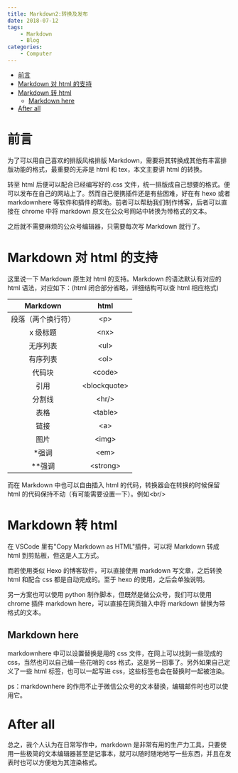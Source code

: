 ```yaml
---
title: Markdown2:转换及发布
date: 2018-07-12
tags:
    - Markdown
    - Blog
categories:
    - Computer
---
```


- [前言](#前言)
- [Markdown 对 html 的支持](#markdown-对-html-的支持)
- [Markdown 转 html](#markdown-转-html)
  - [Markdown here](#markdown-here)
- [After all](#after-all)

# 前言

为了可以用自己喜欢的排版风格排版 Markdown，需要将其转换成其他有丰富排版功能的格式，最重要的无非是 html 和 tex，本文主要讲 html 的转换。

转至 html 后便可以配合已经编写好的\.css 文件，统一排版成自己想要的格式。便可以发布在自己的网站上了。然而自己便携插件还是有些困难，好在有 hexo 或者 markdownhere 等软件和插件的帮助。前者可以帮助我们制作博客，后者可以直接在 chrome 中将 markdown 原文在公众号网站中转换为带格式的文本。

之后就不需要麻烦的公众号编辑器，只需要每次写 Markdown 就行了。

# Markdown 对 html 的支持

这里说一下 Markdown 原生对 html 的支持。Markdown 的语法默认有对应的 html 语法，对应如下：(html 闭合部分省略，详细结构可以查 html 相应格式)

|      Markdown      |      html       |
| :----------------: | :-------------: |
| 段落（两个换行符） |     &lt;p>      |
|      x 级标题      |     &lt;nx>     |
|      无序列表      |     &lt;ul>     |
|      有序列表      |     &lt;ol>     |
|       代码块       |    &lt;code>    |
|        引用        | &lt;blockquote> |
|       分割线       |    &lt;hr/>     |
|        表格        |   &lt;table>    |
|        链接        |     &lt;a>      |
|        图片        |    &lt;img>     |
|       \*强调       |     &lt;em>     |
|      \*\*强调      |   &lt;strong>   |

而在 Markdown 中也可以自由插入 html 的代码，转换器会在转换的时候保留 html 的代码保持不动（有可能需要设置一下）。例如&lt;br/>

# Markdown 转 html

在 VSCode 里有"Copy Markdown as HTML"插件，可以将 Markdown 转成 html 到剪贴板，但这是人工方式。

而若使用类似 Hexo 的博客软件，可以直接使用 markdown 写文章，之后转换 html 和配合 css 都是自动完成的。至于 hexo 的使用，之后会单独说明。

另一方案也可以使用 python 制作脚本，但既然是做公众号，我们可以使用 chrome 插件 markdown here，可以直接在网页输入中将 markdown 替换为带格式的文本。

## Markdown here

markdownhere 中可以设置替换是用的 css 文件，在网上可以找到一些现成的 css，当然也可以自己编一些花哨的 css 格式，这是另一回事了。另外如果自己定义了一些 html 标签，也可以一起写进 css，这些标签也会在替换时一起被渲染。

ps：markdownhere 的作用不止于微信公众号的文本替换，编辑邮件时也可以使用它。

# After all

总之，我个人认为在日常写作中，markdown 是非常有用的生产力工具，只要使用一些极简的文本编辑器甚至是记事本，就可以随时随地地写一些东西，并且在发表时也可以方便地为其渲染格式。
